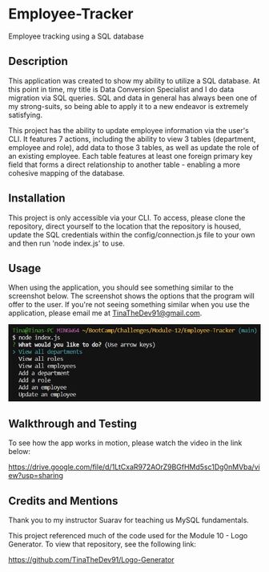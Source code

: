# Employee-Tracker
Employee tracking using a SQL database

## Description

This application was created to show my ability to utilize a SQL database. At this point in time, my title is Data Conversion Specialist and I do data migration via SQL queries. SQL and data in general has always been one of my strong-suits, so being able to apply it to a new endeavor is extremely satisfying. 

This project has the ability to update employee information via the user's CLI. It features 7 actions, including the ability to view 3 tables (department, employee and role), add data to those 3 tables, as well as update the role of an existing employee. Each table features at least one foreign primary key field that forms a direct relationship to another table - enabling a more cohesive mapping of the database.

## Installation

This project is only accessible via your CLI. To access, please clone the repository, direct yourself to the location that the repository is housed, update the SQL credentials within the config/connection.js file to your own and then run 'node index.js' to use.

## Usage

When using the application, you should see something similar to the screenshot below. The screenshot shows the options that the program will offer to the user. If you're not seeing something similar when you use the application, please email me at TinaTheDev91@gmail.com.

![cli-screenshot](./assets/cli%20screenshot.jpg)

## Walkthrough and Testing

To see how the app works in motion, please watch the video in the link below:

https://drive.google.com/file/d/1LtCxaR972AOrZ9BGfHMd5sc1Dg0nMVba/view?usp=sharing

## Credits and Mentions

Thank you to my instructor Suarav for teaching us MySQL fundamentals.

This project referenced much of the code used for the Module 10 - Logo Generator. To view that repository, see the following link:

https://github.com/TinaTheDev91/Logo-Generator
